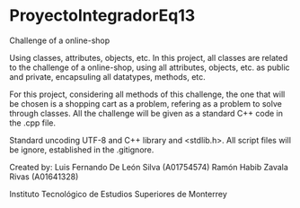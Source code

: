 # ProyectoIntegradorEq13

Challenge of a online-shop

Using classes, attributes, objects, etc. In this project, all classes are related to the 
challenge of a online-shop, using all attributes, objects, etc. as public and private, encapsuling all datatypes, 
methods, etc. 

For this project, considering all methods of this challenge, the one that will be chosen is a shopping cart as a problem, 
refering as a problem to solve through classes. All the challenge will be given as a standard C++ code in the .cpp file.

Standard uncoding UTF-8 and C++ library <iostream> and <stdlib.h>. All script files will be ignore, established in the .gitignore. 
  
Created by:
  Luis Fernando De León Silva (A01754574)
  Ramón Habib Zavala Rivas (A01641328)

Instituto Tecnológico de Estudios Superiores de Monterrey 
  

  
  
  
